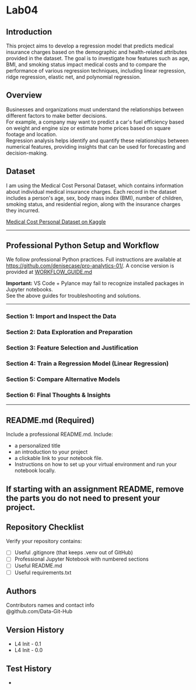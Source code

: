 # Lab04

## Introduction
This project aims to develop a regression model that predicts medical insurance charges based on the demographic and health-related attributes provided in the dataset. The goal is to investigate how features such as age, BMI, and smoking status impact medical costs and to compare the performance of various regression techniques, including linear regression, ridge regression, elastic net, and polynomial regression.  <br>

## Overview
Businesses and organizations must understand the relationships between different factors to make better decisions. <br>
For example, a company may want to predict a car's fuel efficiency based on weight and engine size or estimate home prices based on square footage and location. <br>
Regression analysis helps identify and quantify these relationships between numerical features, providing insights that can be used for forecasting and decision-making. <br>

## Dataset 
I am using the Medical Cost Personal Dataset, which contains information about individual medical insurance charges. Each record in the dataset includes a person's age, sex, body mass index (BMI), number of children, smoking status, and residential region, along with the insurance charges they incurred. <br>

[Medical Cost Personal Dataset on Kaggle](https://www.kaggle.com/datasets/mirichoi0218/insurance) <br>

---

## Professional Python Setup and Workflow
We follow professional Python practices. 
Full instructions are available at <https://github.com/denisecase/pro-analytics-01/>. 
A concise version is provided at [WORKFLOW_GUIDE.md](./docs/WORKFLOW_GUIDE.md)

**Important:** VS Code + Pylance may fail to recognize installed packages in Jupyter notebooks.  
See the above guides for troubleshooting and solutions.  

---

### Section 1: Import and Inspect the Data

### Section 2: Data Exploration and Preparation

### Section 3: Feature Selection and Justification

### Section 4: Train a Regression Model (Linear Regression)

### Section 5: Compare Alternative Models

### Section 6: Final Thoughts & Insights

---

## README.md (Required)

Include a professional README.md. Include:
- a personalized title
- an introduction to your project
- a clickable link to your notebook file.
- Instructions on how to set up your virtual environment and run your notebook locally.
   
If starting with an assignment README, remove the parts you do not need to present your project.
---

## Repository Checklist

Verify your repository contains:

- [ ] Useful .gitignore (that keeps .venv out of GitHub)
- [ ] Professional Jupyter Notebook with numbered sections   
- [ ] Useful README.md
- [ ] Useful requirements.txt

## Authors

Contributors names and contact info <br>
@github.com/Data-Git-Hub <br>

## Version History
- L4 Init - 0.1 <br>
- L4 Init - 0.0 <br>
## Test History  
- <br>
